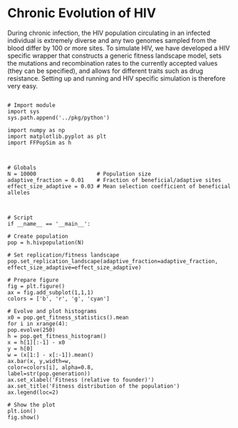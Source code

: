 # Chronic Evolution of HIV #
During chronic infection, the HIV population circulating in an infected individual is extremely diverse and any two genomes sampled from the blood differ by 100 or more sites. To simulate HIV, we have developed a HIV specific wrapper that constructs a generic fitness landscape model, sets the mutations and recombination rates to the currently accepted values (they can be specified), and allows for different traits such as drug resistance. Setting up and running and HIV specific simulation is therefore very easy.

```

# Import module
import sys
sys.path.append('../pkg/python')

import numpy as np
import matplotlib.pyplot as plt
import FFPopSim as h



# Globals
N = 10000                   # Population size
adaptive_fraction = 0.01    # Fraction of beneficial/adaptive sites
effect_size_adaptive = 0.03 # Mean selection coefficient of beneficial alleles



# Script
if __name__ == '__main__':

# Create population
pop = h.hivpopulation(N)

# Set replication/fitness landscape
pop.set_replication_landscape(adaptive_fraction=adaptive_fraction,
effect_size_adaptive=effect_size_adaptive)

# Prepare figure
fig = plt.figure()
ax = fig.add_subplot(1,1,1)
colors = ['b', 'r', 'g', 'cyan']

# Evolve and plot histograms
x0 = pop.get_fitness_statistics().mean
for i in xrange(4):
pop.evolve(250)
h = pop.get_fitness_histogram()
x = h[1][:-1] - x0
y = h[0]
w = (x[1:] - x[:-1]).mean()
ax.bar(x, y,width=w,
color=colors[i], alpha=0.8,
label=str(pop.generation))
ax.set_xlabel('Fitness (relative to founder)')
ax.set_title('Fitness distribution of the population')
ax.legend(loc=2)

# Show the plot
plt.ion()
fig.show()
```
